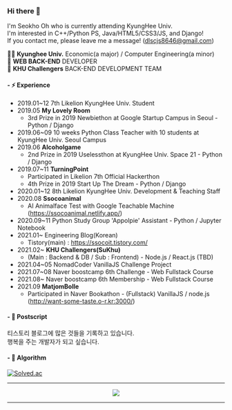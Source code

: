 ### Hi there 👋

<!--
**alittlekitten/alittlekitten** is a ✨ _special_ ✨ repository because its `README.md` (this file) appears on your GitHub profile.

Here are some ideas to get you started:

- 🔭 I’m currently working on ...
- 🌱 I’m currently learning ...
- 👯 I’m looking to collaborate on ...
- 🤔 I’m looking for help with ...
- 💬 Ask me about ...
- 📫 How to reach me: ...
- 😄 Pronouns: ...
- ⚡ Fun fact: ...
-->

I'm Seokho Oh who is currently attending KyungHee Univ.<br>
I'm interested in C++/Python PS, Java/HTML5/CSS3/JS, and Django!<br>
If you contact me, please leave me a message! (dlscjs8646@gmail.com)<br>

👨‍🎓 <b>Kyunghee Univ.</b> Economic(a major) / Computer Engineering(a minor)<br>
🌱 <b>WEB BACK-END</b> DEVELOPER<br>
📝 <b>KHU Challengers</b> BACK-END DEVELOPMENT TEAM<br>

#### - ⚡ Experience
- 2019.01~12 7th Likelion KyungHee Univ. Student
- 2019.05 **My Lovely Room**
  - 3rd Prize in 2019 Newbiethon at Google Startup Campus in Seoul - Python / Django
- 2019.06~09 10 weeks Python Class Teacher with 10 students at KyungHee Univ. Seoul Campus
- 2019.06 **Alcoholgame**
  - 2nd Prize in 2019 Uselessthon at KyungHee Univ. Space 21 - Python / Django
- 2019.07~11 **TurningPoint** 
  - Participated in Likelion 7th Official Hackerthon
  - 4th Prize in 2019 Start Up The Dream - Python / Django
- 2020.01~12 8th Likelion KyungHee Univ. Development & Teaching Staff
- 2020.08 **Ssocoanimal**
  - AI Animalface Test with Google Teachable Machine (https://ssocoanimal.netlify.app/)
- 2020.09~11 Python Study Group 'Appolpie' Assistant - Python / Jupyter Notebook
- 2021.01~ Engineering Blog(Korean)
  - Tistory(main) : https://ssocoit.tistory.com/
- 2021.02~ **KHU Challengers(SuKhu)**
  - (Main : Backend & DB / Sub : Frontend) - Node.js / React.js (TBD)
- 2021.04~05 NomadCoder VanillaJS Challenge Project
- 2021.07~08 Naver boostcamp 6th Challenge - Web Fullstack Course
- 2021.08~ Naver boostcamp 6th Membership - Web Fullstack Course
- 2021.09 **MatjomBolle**
  - Participated in Naver Bookathon - (Fullstack) VanillaJS / node.js (http://want-some-taste.o-r.kr:3000/)

#### - 🏹 Postscript
티스토리 블로그에 많은 것들을 기록하고 있습니다.<br>
행복을 주는 개발자가 되고 싶습니다.<br>

#### - 🥜 Algorithm

[![Solved.ac](http://mazassumnida.wtf/api/v2/generate_badge?boj=evade)](https://solved.ac/evade)


<hr />
<div align="center">
  <a href="https://hits.seeyoufarm.com"><img src="https://hits.seeyoufarm.com/api/count/incr/badge.svg?url=https%3A%2F%2Fgithub.com%2Falittlekitten&count_bg=%2353A27B&title_bg=%23555555&icon=&icon_color=%23E7E7E7&title=Hits&edge_flat=false"/></a>
</div>
<hr />
